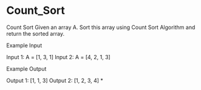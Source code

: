 # Count_Sort
Count Sort
Given an array A. Sort this array using Count Sort Algorithm and return the sorted array.

Example Input

Input 1:
A = [1, 3, 1]
Input 2:
A = [4, 2, 1, 3]


Example Output

Output 1:
[1, 1, 3]
Output 2:
[1, 2, 3, 4]
*
